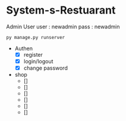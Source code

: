 # System-s-Restuarant
Admin User
user : newadmin
pass : newadmin
```
py manage.py runserver
```

   - Authen
      - [x] register
      - [x] login/logout
      - [x] change password
   - shop
      - [] 
      - []       
      - [] 
      - [] 
      - [] 
      - [] 

